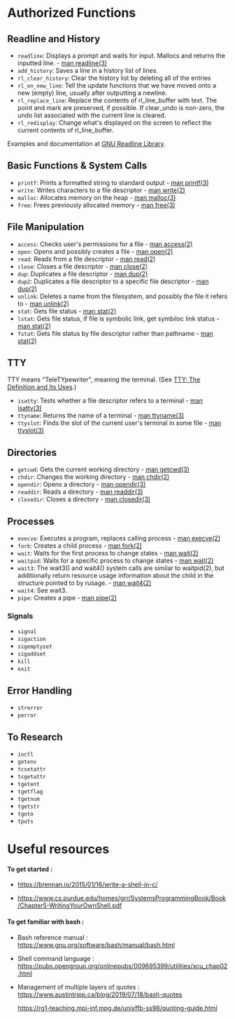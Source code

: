 # Authorized Functions

## Readline and History

* ```readline```: Displays a prompt and waits for input. Mallocs and returns the inputted line. - [man readline(3)](https://man7.org/linux/man-pages/man3/readline.3.html)
* ```add_history```: Saves a line in a history list of lines.
* ```rl_clear_history```: Clear the history list by deleting all of the entries
* ```rl_on_new_line```: Tell the update functions that we have moved onto a new (empty) line, usually after outputting a newline.
* ```rl_replace_line```: Replace the contents of rl_line_buffer with text. The point and mark are preserved, if possible. If clear_undo is non-zero, the undo list associated with the current line is cleared.
* ```rl_redisplay```: Change what's displayed on the screen to reflect the current contents of rl_line_buffer.

Examples and documentation at [GNU Readline Library](https://tiswww.case.edu/php/chet/readline/readline.html#SEC24).

## Basic Functions & System Calls

* ```printf```: Prints a formatted string to standard output - [man printf(3)](https://man7.org/linux/man-pages/man3/printf.3.html)
* ```write```: Writes characters to a file descriptor - [man write(2)](https://man7.org/linux/man-pages/man2/write.2.html)
* ```malloc```: Allocates memory on the heap - [man malloc(3)]()
* ```free```: Frees previously allocated memory - [man free(3)]()

## File Manipulation

* ```access```: Checks user's permissions for a file - [man access(2)](https://man7.org/linux/man-pages/man2/access.2.html)
* ```open```: Opens and possibly creates a file - [man open(2)](https://man7.org/linux/man-pages/man2/open.2.html)
* ```read```: Reads from a file descriptor - [man read(2)](https://man7.org/linux/man-pages/man2/read.2.html)
* ```close```: Closes a file descriptor - [man close(2)](https://man7.org/linux/man-pages/man2/close.2.html)
* ```dup```: Duplicates a file descriptor - [man dup(2)](https://man7.org/linux/man-pages/man2/dup.2.html)
* ```dup2```: Duplicates a file descriptor to a specific file descriptor - [man dup(2)](https://man7.org/linux/man-pages/man2/dup.2.html)
* ```unlink```: Deletes a name from the filesystem, and possibly the file it refers to - [man unlink(2)](https://man7.org/linux/man-pages/man2/unlink.2.html)
* ```stat```: Gets file status - [man stat(2)](https://man7.org/linux/man-pages/man2/lstat.2.html)
* ```lstat```: Gets file status, if file is symbolic link, get symbiloc link status - [man stat(2)](https://man7.org/linux/man-pages/man2/lstat.2.html)
* ```fstat```: Gets file status by file descriptor rather than pathname - [man stat(2)](https://man7.org/linux/man-pages/man2/lstat.2.html)

## TTY

TTY means "TeleTYpewriter", meaning the terminal. (See [TTY: The Definition and Its Uses](https://linuxhint.com/what-does-tty-stand-for/).)
* ```isatty```: Tests whether a file descriptor refers to a terminal - [man isatty(3)](https://man7.org/linux/man-pages/man3/isatty.3.html)
* ```ttyname```: Returns the name of a terminal - [man ttyname(3)](https://www.man7.org/linux/man-pages/man3/ttyname.3.html)
* ```ttyslot```: Finds the slot of the current user's terminal in some file - [man ttyslot(3)](https://www.man7.org/linux/man-pages/man3/ttyslot.3.html)

## Directories

* ```getcwd```: Gets the current working directory - [man getcwd(3)](https://www.man7.org/linux/man-pages/man3/getcwd.3.html)
* ```chdir```: Changes the working directory - [man chdir(2)](https://man7.org/linux/man-pages/man2/chdir.2.html)
* ```opendir```: Opens a directory - [man opendir(3)](https://man7.org/linux/man-pages/man3/opendir.3.html)
* ```readdir```: Reads a directory - [man readdir(3)](https://man7.org/linux/man-pages/man3/readdir.3.html)
* ```closedir```: Closes a directory - [man closedir(3)](https://man7.org/linux/man-pages/man3/closedir.3.html)

## Processes

* ```execve```: Executes a program, replaces calling process - [man execve(2)](https://man7.org/linux/man-pages/man2/execve.2.html)
* ```fork```: Creates a child process - [man fork(2)](https://man7.org/linux/man-pages/man2/fork.2.html)
* ```wait```: Waits for the first process to change states - [man wait(2)](https://man7.org/linux/man-pages/man2/wait.2.html)
* ```waitpid```: Waits for a specific process to change states - [man wait(2)](https://man7.org/linux/man-pages/man2/wait.2.html)
* ```wait3```:  The wait3() and wait4() system calls are similar to waitpid(2), but additionally return resource usage information about the child in the structure pointed to by rusage. - [man wait4(2)](https://man7.org/linux/man-pages/man2/wait3.2.html)
* ```wait4```:  See wait3.
* ```pipe```: Creates a pipe - [man pipe(2)](https://man7.org/linux/man-pages/man2/pipe.2.html)

### Signals

* ```signal```
* ```sigaction```
* ```sigemptyset```
* ```sigaddset```
* ```kill```
* ```exit```

## Error Handling

* ```strerror```
* ```perror```

## To Research

* ```ioctl```
* ```getenv```
* ```tcsetattr```
* ```tcgetattr```
* ```tgetent```
* ```tgetflag```
* ```tgetnum```
* ```tgetstr```
* ```tgoto```
* ```tputs```


# Useful resources

#### To get started :

* https://brennan.io/2015/01/16/write-a-shell-in-c/

* https://www.cs.purdue.edu/homes/grr/SystemsProgrammingBook/Book/Chapter5-WritingYourOwnShell.pdf

#### To get familiar with bash :

* Bash reference manual :
https://www.gnu.org/software/bash/manual/bash.html
    
* Shell command language :
https://pubs.opengroup.org/onlinepubs/009695399/utilities/xcu_chap02.html

* Management of multiple layers of quotes :
https://www.austintripp.ca/blog/2019/07/18/bash-quotes

    https://rg1-teaching.mpi-inf.mpg.de/unixffb-ss98/quoting-guide.html



